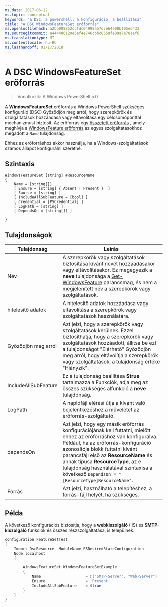 ```yaml
---
ms.date: 2017-06-12
ms.topic: conceptual
keywords: "a DSC, a powershell, a konfiguráció, a beállítása"
title: "A DSC WindowsFeatureSet erőforrás"
ms.openlocfilehash: a2bb008852ccfdc04998a57d3e64e08bf05e6433
ms.sourcegitcommit: a444406120e5af4e746cbbc0558fe89a7e78aef6
ms.translationtype: MT
ms.contentlocale: hu-HU
ms.lasthandoff: 01/17/2018
---
```

# <a name="dsc-windowsfeatureset-resource"></a>A DSC WindowsFeatureSet erőforrás

> Vonatkozik: A Windows PowerShell 5.0

A **WindowsFeatureSet** erőforrás a Windows PowerShell szükséges konfiguráló (DSC) Győződjön meg arról, hogy szerepkörök és szolgáltatások hozzáadása vagy eltávolítása egy célcsomóponttal mechanizmust biztosít.
Az erőforrás egy [összetett erőforrás](authoringResourceComposite.md) , amely meghívja a [WindowsFeature erőforrás](windowsfeatureResource.md) az egyes szolgáltatásokhoz megadott a `Name` tulajdonság.

Ehhez az erőforráshoz akkor használja, ha a Windows-szolgáltatások számos állapot konfigurálni szeretné.

## <a name="syntax"></a>Szintaxis

```
WindowsFeatureSet [string] #ResourceName
{
    Name = [string[]] 
    [ Ensure = [string] { Absent | Present }  ]
    [ Source = [string] ]
    [ IncludeAllSubFeature = [bool] ]
    [ Credential = [PSCredential] ]
    [ LogPath = [string] ]
    [ DependsOn = [string[]] ]
    
}
```

## <a name="properties"></a>Tulajdonságok

|  Tulajdonság  |  Leírás   | 
|---|---| 
| Név| A szerepkörök vagy szolgáltatások biztosítása kívánt nevét hozzáadásakor vagy eltávolításakor. Ez megegyezik a **neve** tulajdonsága a [Get-WindowsFeature](https://technet.microsoft.com/en-us/library/jj205469.aspx) parancsmag, és nem a megjelenített név a szerepkörök vagy szolgáltatások.| 
| hitelesítő adatok| A hitelesítő adatok hozzáadása vagy eltávolítása a szerepkörök vagy szolgáltatások használatára.| 
| Győződjön meg arról| Azt jelzi, hogy a szerepkörök vagy szolgáltatások kerülnek. Ezzel biztosíthatja, hogy a szerepkörök vagy szolgáltatások hozzáadott, állítsa be ezt a tulajdonságot "Elérhető" Győződjön meg arról, hogy eltávolítja a szerepkörök vagy szolgáltatások, a tulajdonság értéke "Hiányzik".| 
| IncludeAllSubFeature| Ez a tulajdonság beállítása **$true** tartalmazza a Funkciók, adja meg az összes szükséges alfunkció a **neve** tulajdonság.| 
| LogPath| A naplófájl elérési útja a kívánt való bejelentkezéshez a műveletet az erőforrás-szolgáltató.| 
| dependsOn| Azt jelzi, hogy egy másik erőforrás konfigurációjának kell futtatni, mielőtt ehhez az erőforráshoz van konfigurálva. Például, ha az erőforrás-konfiguráció azonosítója blokk futtatni kívánt parancsfájl első az __ResourceName__ és annak típusa __ResourceType__, az e tulajdonság használatával szintaxisa a következő `DependsOn = "[ResourceType]ResourceName"`.| 
| Forrás| Azt jelzi, használható a telepítéshez, a forrás-fájl helyét, ha szükséges.| 

## <a name="example"></a>Példa

A következő konfigurációs biztosítja, hogy a **webkiszolgáló** (IIS) és **SMTP-kiszolgáló** funkciók és összes részszolgáltatása, is települnek.

```powershell
configuration FeatureSetTest
{
    Import-DscResource -ModuleName PSDesiredStateConfiguration
    Node localhost
    {

        WindowsFeatureSet WindowsFeatureSetExample
        {
            Name                    = @("SMTP-Server", "Web-Server")
            Ensure                  = 'Present'
            IncludeAllSubFeature    = $true
        } 
    }
}
```

